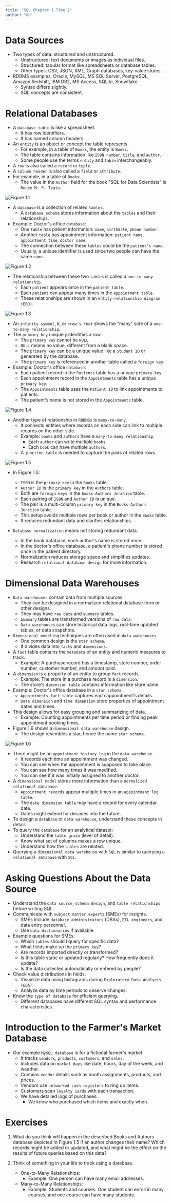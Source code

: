 ```yaml
---
title: "SQL Chapter 1 Time 2"
author: "db"
---
```


# Data Sources

- Two types of data: structured and unstructured.
  - Unstructured: text documents or images as individual files.
  - Structured: tabular format like spreadsheets or database tables.
  - Other types: CSV, JSON, XML, Graph databases, key-value stores.
- RDBMS examples: Oracle, MySQL, MS SQL Server, PostgreSQL, Amazon Redshift, IBM DB2, MS Access, SQLite, Snowflake.
  - Syntax differs slightly.
  - SQL concepts are consistent.

# Relational Databases

- A `database table` is like a spreadsheet.
  - It has row identifiers.
  - It has named column headers.
- An `entity` is an object or concept the table represents.
  - For example, in a table of `Books`, the entity is `Books`.
  - The table contains information like `ISBN number`, `title`, and `author`.
  - Some people use the terms `entity` and `table` interchangeably.
- A `row` is also called a `record` or `tuple`.
- A `column header` is also called a `field` or `attribute`.
- For example, in a table of `Books`:
  - The value in the `Author` field for the book "SQL for Data Scientists" is `Renée M. P. Teate`.

![Figure 1.1](Fotos/Chapter1/Fig_1.1.png)

<figcaption></figcaption>

- A `database` is a collection of related `tables`.
  - A `database schema` stores information about the `tables` and their relationships.
- Example: Doctor's office `database`:
  - One `table` has patient information: `name`, `birthdate`, `phone number`.
  - Another `table` has appointment information: `patient name`, `appointment time`, `doctor name`.
  - The connection between these `tables` could be the `patient's name`.
  - Usually, a unique identifier is used since two people can have the same `name`.

![Figure 1.2](Fotos/Chapter1/Fig_1.2.png)

<figcaption></figcaption>

- The relationship between these two `tables` is called a `one-to-many relationship`.
  - Each `patient` appears once in the `patient table`.
  - Each `patient` can appear many times in the `appointment table`.
  - These relationships are shown in an `entity-relationship diagram (ERD)`.

![Figure 1.3](Fotos/Chapter1/Fig_1.3.png)

<figcaption></figcaption>

- An `infinity symbol`, `N`, or `crow's feet` shows the "many" side of a `one-to-many relationship`.
- The `primary key` uniquely identifies a row.
  - The `primary key` cannot be `NULL`.
  - `NULL` means no value, different from a blank space.
  - The `primary key` can be a unique value like a `Student ID` or generated by the database.
  - The `primary key` is referenced in another table called a `foreign key`.
- Example: Doctor's office `database`:
  - Each patient record in the `Patients` table has a unique `primary key`.
  - Each appointment record in the `Appointments` table has a unique `primary key`.
  - The `Appointments` table uses the `Patient ID` to link appointments to patients.
  - The patient's name is not stored in the `Appointments` table.

![Figure 1.4](Fotos/Chapter1/Fig_1.4.png)

<figcaption></figcaption>

- Another type of relationship in `RDBMSs` is `many-to-many`.
  - It connects entities where records on each side can link to multiple records on the other side.
  - Example: `books` and `authors` have a `many-to-many relationship`.
    - Each `author` can write multiple `books`.
    - Each `book` can have multiple `authors`.
  - A `junction table` is needed to capture the pairs of related rows.

![Figure 1.5](Fotos/Chapter1/Fig_1.5.png)

<figcaption></figcaption>

- In Figure 1.5:
  
  - `ISBN` is the `primary key` in the `Books` table.
  - `Author ID` is the `primary key` in the `Authors` table.
  - Both are `foreign keys` in the `Books-Authors Junction` table.
  - Each pairing of `ISBN` and `Author ID` is unique.
  - The pair is a multi-column `primary key` in the `Books-Authors Junction` table.
  - This setup avoids multiple rows per book or author in the `Books` table.
  - It reduces redundant data and clarifies relationships.

- `Database normalization` means not storing redundant data.
  
  - In the book database, each author's name is stored once.
  - In the doctor's office database, a patient's phone number is stored once in the patient directory.
  - Normalization reduces storage space and simplifies updates.
  - Research `relational database design` for more information.

# Dimensional Data Warehouses

- `Data warehouses` contain data from multiple sources.
  - They can be designed in a normalized relational database form or other designs.
  - They may have `raw data` and `summary` tables.
  - `Summary` tables are transformed versions of `raw data`.
  - `Data warehouses` can store historical data logs, real-time updated tables, or data snapshots.
- `Dimensional modeling` techniques are often used in `data warehouses`.
  - One common design is the `star schema`.
  - It divides data into `facts` and `dimensions`.
- A `fact` table contains the `metadata` of an entity and numeric measures to track.
  - Example: A purchase record has a timestamp, store number, order number, customer number, and amount paid.
- A `dimension` is a property of an entity to group `fact` records.
  - Example: The store in a purchase record is a `dimension`.
  - The store's `dimension table` contains information like store name.
- Example: Doctor's office database in a `star schema`.
  - `Appointments fact table` captures each appointment's details.
  - `Date dimension` and `time dimension` store properties of appointment dates and times.
- This design allows for easy grouping and summarizing of data.
  - Example: Counting appointments per time period or finding peak appointment booking times.
- Figure 1.6 shows a `dimensional data warehouse` design.
  - The design resembles a star, hence the name `star schema`.

![Figure 1.6](Fotos/Chapter1/Fig_1.6.png)

<figcaption></figcaption>

- There might be an `appointment history log` in the `data warehouse`.
  - It records each time an appointment was changed.
  - You can see when the appointment is supposed to take place.
  - You can see how many times it was modified.
  - You can see if it was initially assigned to another doctor.
- A `dimensional model` stores more information than a `normalized relational database`.
  - `Appointment records` appear multiple times in an `appointment log table`.
  - The `date dimension table` may have a record for every calendar date.
  - Dates might extend for decades into the future.
- To design a `database` or `data warehouse`, understand these concepts in detail.
- To query the `database` for an analytical dataset:
  - Understand the `table grain` (level of detail).
  - Know what set of columns makes a row unique.
  - Understand how the `tables` are related.
- Querying a `dimensional data warehouse` with `SQL` is similar to querying a `relational database` with `SQL`.

# Asking Questions About the Data Source

- Understand the `data source`, `schema design`, and `table relationships` before writing SQL.
- Communicate with `subject matter experts` (SMEs) for insights.
  - SMEs include `database administrators` (DBAs), `ETL engineers`, and data entry personnel.
  - Use `data dictionaries` if available.
- Example questions for SMEs:
  - Which `tables` should I query for specific data?
  - What fields make up the `primary key`?
  - Are records imported directly or transformed?
  - Is this table static or updated regularly? How frequently does it update?
  - Is the data collected automatically or entered by people?
- Check value distributions in fields.
  - Visualize data using histograms during `Exploratory Data Analysis (EDA)`.
  - Analyze data by time periods to observe changes.
- Know the `type of database` for efficient querying.
  - Different databases have different SQL syntax and performance characteristics.

# Introduction to the Farmer's Market Database

- Our example `MySQL database` is for a fictional farmer's market.
  - It tracks `vendors`, `products`, `customers`, and `sales`.
  - Includes data on `market days` like date, hours, day of the week, and weather.
  - Contains `vendor` details such as booth assignments, products, and prices.
  - Vendors use `networked cash registers` to ring up items.
  - Customers scan `loyalty cards` with each transaction.
  - We have detailed logs of purchases.
    - We know who purchased which items and exactly when.

# Exercises

1. What do you think will happen in the described Books and Authors database depicted in Figure 1.5 if an author changes their name? Which records might be added or updated, and what might be the effect on the results of future queries based on this data?

2. Think of something in your life to track using a database.
   
   - One-to-Many Relationships: 
     - Example: One person can have many email addresses.
   - Many-to-Many Relationships:
     - Example: Students and courses. One student can enroll in many courses, and one course can have many students.